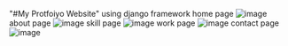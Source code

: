 
"#My Protfoiyo Website" 
using django framework
home page
![image](https://github.com/AD211021/second_project/assets/151425727/2045d359-63ce-42c8-87d5-89f094689dc6)
about page
![image](https://github.com/AD211021/second_project/assets/151425727/a30b89b2-cbc3-4668-9b3a-2e8ac89620c6)
skill page
![image](https://github.com/AD211021/second_project/assets/151425727/796a1349-3d10-401f-b405-c41febd324e8)
work page
![image](https://github.com/AD211021/second_project/assets/151425727/373b490f-b5a7-4ee0-9ed4-9ef980789112)
contact page
![image](https://github.com/AD211021/second_project/assets/151425727/e918ba31-3a21-4780-89ee-dafb23d5493a)





